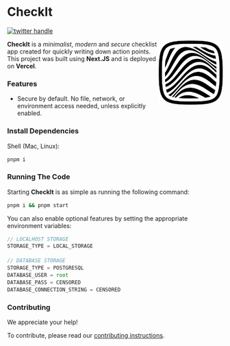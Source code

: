 # CheckIt

<!-- [![Build Status - Cirrus][]][Build status] -->

[![twitter handle][]][twitter badge]

<img align="right" src="public/assets/graphics/logo.svg" height="150px" alt="A squared circle filled with wavy lines surrounded by a detached border">

**CheckIt** is a _minimalist_, _modern_ and _secure_ checklist app created for quickly writing down
action points. This project was built using **Next.JS** and is deployed on **Vercel**.

### Features

- Secure by default. No file, network, or environment access needed, unless explicitly
  enabled.

### Install Dependencies

Shell (Mac, Linux):

```sh
pnpm i
```

### Running The Code

Starting **CheckIt** is as simple as running the following command:

```sh
pnpm i && pnpm start
```

You can also enable optional features by setting the appropriate environment variables:

```js
// LOCALHOST STORAGE
STORAGE_TYPE = LOCAL_STORAGE

// DATABASE STORAGE
STORAGE_TYPE = POSTGRESQL
DATABASE_USER = root
DATABASE_PASS = CENSORED
DATABASE_CONNECTION_STRING = CENSORED
```

### Contributing

We appreciate your help!

To contribute, please read our
[contributing instructions](https://github.com/VladCuciureanu/CheckIt/blob/main/CONTRIBUTING.md).

[build status]: https://github.com/VladCuciureanu/CheckIt/actions
[build status - cirrus]: https://github.com/VladCuciureanu/CheckIt/workflows/ci/badge.svg?branch=main
[twitter handle]: https://img.shields.io/twitter/follow/VladinskiDev.svg?style=social&label=Follow
[twitter badge]: https://twitter.com/intent/follow?screen_name=VladinskiDev
